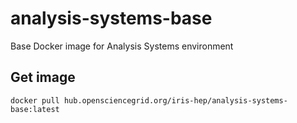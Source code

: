# analysis-systems-base
Base Docker image for Analysis Systems environment

## Get image

```
docker pull hub.opensciencegrid.org/iris-hep/analysis-systems-base:latest
```
